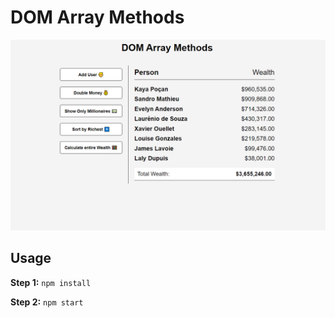# DOM Array Methods

<img src="preview.png">

## Usage

**Step 1:** ``` npm install ```

**Step 2:** ``` npm start ```